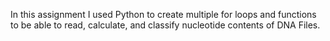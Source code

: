 In this assignment I used Python to create multiple for loops and functions to be able to read, calculate, and classify nucleotide contents of DNA Files.
